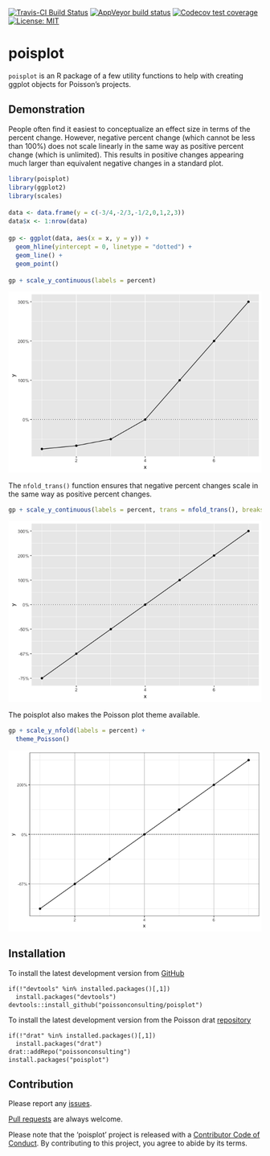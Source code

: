 
<!-- README.md is generated from README.Rmd. Please edit that file -->

<!-- badges: start -->

[![Travis-CI Build
Status](https://travis-ci.org/poissonconsulting/poisplot.svg?branch=master)](https://travis-ci.org/poissonconsulting/poisplot)
[![AppVeyor build
status](https://ci.appveyor.com/api/projects/status/github/poissonconsulting/poisplot?branch=master&svg=true)](https://ci.appveyor.com/project/poissonconsulting/poisplot)
[![Codecov test
coverage](https://codecov.io/gh/poissonconsulting/poisplot/branch/master/graph/badge.svg)](https://codecov.io/gh/poissonconsulting/poisplot?branch=master)
[![License:
MIT](https://img.shields.io/badge/License-MIT-green.svg)](https://opensource.org/licenses/MIT)
<!-- badges: end -->

# poisplot

`poisplot` is an R package of a few utility functions to help with
creating ggplot objects for Poisson’s projects.

## Demonstration

People often find it easiest to conceptualize an effect size in terms of
the percent change. However, negative percent change (which cannot be
less than 100%) does not scale linearly in the same way as positive
percent change (which is unlimited). This results in positive changes
appearing much larger than equivalent negative changes in a standard
plot.

``` r
library(poisplot)
library(ggplot2)
library(scales)

data <- data.frame(y = c(-3/4,-2/3,-1/2,0,1,2,3))
data$x <- 1:nrow(data)

gp <- ggplot(data, aes(x = x, y = y)) +
  geom_hline(yintercept = 0, linetype = "dotted") +
  geom_line() +
  geom_point()

gp + scale_y_continuous(labels = percent)
```

![](README-unnamed-chunk-2-1.png)<!-- -->

The `nfold_trans()` function ensures that negative percent changes scale
in the same way as positive percent
changes.

``` r
gp + scale_y_continuous(labels = percent, trans = nfold_trans(), breaks = data$y)
```

![](README-unnamed-chunk-3-1.png)<!-- -->

The poisplot also makes the Poisson plot theme available.

``` r
gp + scale_y_nfold(labels = percent) +
  theme_Poisson()
```

![](README-unnamed-chunk-4-1.png)<!-- -->

## Installation

To install the latest development version from
[GitHub](https://github.com/poissonconsulting/poisplot)

    if(!"devtools" %in% installed.packages()[,1]) 
      install.packages("devtools")
    devtools::install_github("poissonconsulting/poisplot")

To install the latest development version from the Poisson drat
[repository](https://github.com/poissonconsulting/drat)

    if(!"drat" %in% installed.packages()[,1]) 
      install.packages("drat")
    drat::addRepo("poissonconsulting")
    install.packages("poisplot")

## Contribution

Please report any
[issues](https://github.com/poissonconsulting/poisplot/issues).

[Pull requests](https://github.com/poissonconsulting/poisplot/pulls) are
always welcome.

Please note that the ‘poisplot’ project is released with a [Contributor
Code of Conduct](CODE_OF_CONDUCT.md). By contributing to this project,
you agree to abide by its terms.
